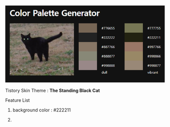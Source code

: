 [logo]:./theme_color.png "Standing Black Cat"

![logo]

Tistory Skin Theme : **The Standing Black Cat**

Feature List

1. background color : #222211

2. 



  


